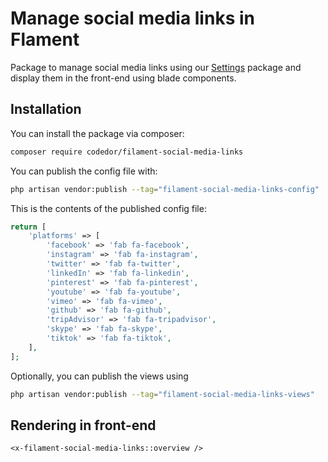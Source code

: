 # Manage social media links in Flament

Package to manage social media links using our [Settings](https://github.com/codedor/filament-settings) package and display them in the front-end using blade components.

## Installation

You can install the package via composer:

```bash
composer require codedor/filament-social-media-links
```

You can publish the config file with:

```bash
php artisan vendor:publish --tag="filament-social-media-links-config"
```

This is the contents of the published config file:

```php
return [
    'platforms' => [
        'facebook' => 'fab fa-facebook',
        'instagram' => 'fab fa-instagram',
        'twitter' => 'fab fa-twitter',
        'linkedIn' => 'fab fa-linkedin',
        'pinterest' => 'fab fa-pinterest',
        'youtube' => 'fab fa-youtube',
        'vimeo' => 'fab fa-vimeo',
        'github' => 'fab fa-github',
        'tripAdvisor' => 'fab fa-tripadvisor',
        'skype' => 'fab fa-skype',
        'tiktok' => 'fab fa-tiktok',
    ],
];
```

Optionally, you can publish the views using

```bash
php artisan vendor:publish --tag="filament-social-media-links-views"
```

## Rendering in front-end

```blade
<x-filament-social-media-links::overview />
```
